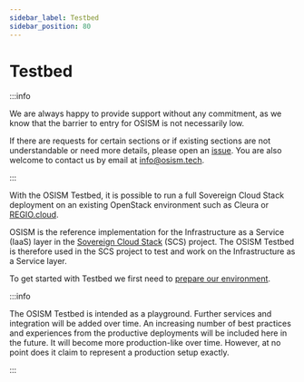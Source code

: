 ```yaml
---
sidebar_label: Testbed
sidebar_position: 80
---
```


# Testbed

:::info

We are always happy to provide support without any commitment, as we know that the
barrier to entry for OSISM is not necessarily low.

If there are requests for certain sections or if existing sections are not
understandable or need more details, please open an [issue](https://github.com/osism/issues/issues).
You are also welcome to contact us by email at [info@osism.tech](mailto:info@osism.tech).

:::

With the OSISM Testbed, it is possible to run a full Sovereign Cloud Stack
deployment on an existing OpenStack environment such as Cleura or [REGIO.cloud](https://regio.digital).

OSISM is the reference implementation for the Infrastructure as a Service (IaaS) layer in the
[Sovereign Cloud Stack](https://www.sovereigncloudstack.org) (SCS) project. The OSISM Testbed is therefore
used in the SCS project to test and work on the Infrastructure as a Service layer.

To get started with Testbed we first need to [prepare our environment](prerequisites.mdx).

:::info

The OSISM Testbed is intended as a playground. Further services and integration will
be added over time. An increasing number of best practices and experiences from the productive
deployments will be included here in the future. It will become more production-like
over time. However, at no point does it claim to represent a production setup exactly.

:::
